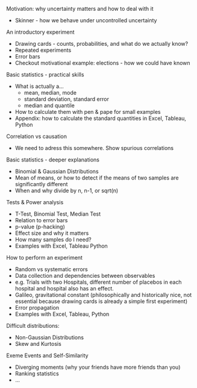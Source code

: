 Motivation: why uncertainty matters and how to deal with it
- Skinner - how we behave under uncontrolled uncertainty

An introductory experiment
- Drawing cards - counts, probabilities, and what do we actually know?
- Repeated experiments
- Error bars
- Checkout motivational example: elections - how we could have known

Basic statistics - practical skills
- What is actually a...
    - mean, median, mode
    - standard deviation, standard error
    - median and quantile
- How to calculate them with pen & pape for small examples
- Appendix: how to calculate the standard quantities in Excel, Tableau, Python

Correlation vs causation
- We need to adress this somewhere. Show spurious correlations

Basic statistics - deeper explanations
- Binomial & Gaussian Distributions
- Mean of means, or how to detect if the means of two samples are significantly different
- When and why divide by n, n-1, or sqrt(n)

Tests & Power analysis
- T-Test, Binomial Test, Median Test
- Relation to error bars
- p-value (p-hacking)
- Effect size and why it matters
- How many samples do I need?
- Examples with Excel, Tableau Python

How to perform an experiment
- Random vs systematic errors
- Data collection and dependencies between observables
- e.g. Trials with two Hospitals, different number of placebos in each hospital and hospital also has an effect.
- Galileo, gravitational constant (philosophically and historically nice, not essential because drawing cards is already a simple first experiment)
- Error propagation
- Examples with Excel, Tableau, Python

Difficult distributions: 
- Non-Gaussian Distributions
- Skew and Kurtosis

Exeme Events and Self-Similarity
- Diverging moments (why your friends have more friends than you)
- Ranking statistics
- ...
